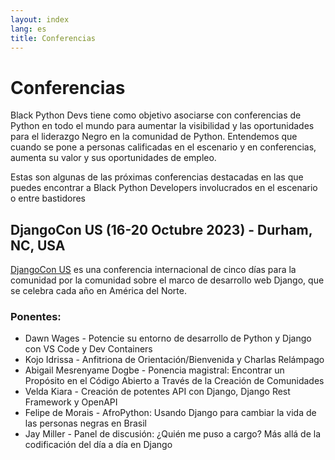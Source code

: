 ```yaml
---
layout: index
lang: es
title: Conferencias
---
```


# Conferencias

Black Python Devs tiene como objetivo asociarse con conferencias de Python en todo el mundo para aumentar la visibilidad y las oportunidades para el liderazgo Negro en la comunidad de Python. Entendemos que cuando se pone a personas calificadas en el escenario y en conferencias, aumenta su valor y sus oportunidades de empleo.

<!--
Para agregar una conferencia, se debe aplicar una de las siguientes opciones

1. Un miembro de Black Python Dev debería hablar en la conferencia
2. La conferencia debe contar con programas para empoderar a las Comunidades Negras y otras Comunidades Históricamente Excluidas para que contribuyan.

Ejemplo
-----

## NOMBRE DE LA CONFERENCIA (FECHAS), Ciudad, Región, País

DESCRIPCIÓN DE LA CONFERENCIA EN UNA FRASE. Asegúrese de vincular a la conferencia en sí.

### Ponentes
- PERSONA - HABLA o NOMBRE DE ROL
---
-->

Estas son algunas de las próximas conferencias destacadas en las que puedes encontrar a Black Python Developers involucrados en el escenario o entre bastidores

## DjangoCon US (16-20 Octubre 2023) - Durham, NC, USA

[DjangoCon US](https://2023.djangocon.us/) es una conferencia internacional de cinco días para la comunidad por la comunidad sobre el marco de desarrollo web Django, que se celebra cada año en América del Norte.

### Ponentes:

- Dawn Wages - Potencie su entorno de desarrollo de Python y Django con VS Code y Dev Containers
- Kojo Idrissa - Anfitriona de Orientación/Bienvenida y Charlas Relámpago
- Abigail Mesrenyame Dogbe - Ponencia magistral: Encontrar un Propósito en el Código Abierto a Través de la Creación de Comunidades
- Velda Kiara - Creación de potentes API con Django, Django Rest Framework y OpenAPI
- Felipe de Morais - AfroPython: Usando Django para cambiar la vida de las personas negras en Brasil
- Jay Miller - Panel de discusión: ¿Quién me puso a cargo? Más allá de la codificación del día a día en Django
